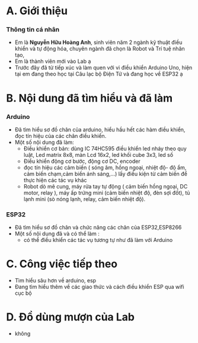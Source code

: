 # A. Giới thiệu
### Thông tin cá nhân
- Em là **Nguyễn Hữu Hoàng Anh**, sinh viên năm 2 ngành kỹ thuật điều khiển và tự động hóa, chuyên ngành đã chọn là Robot và Trí tuệ nhân tạo,
- Em là thành viên mới vào Lab ạ
- Trước đây đã từ tiếp xúc và làm quen với vi điều khiển Arduino Uno, hiện tại em đang theo học tại Câu lạc bộ Điện Tử và đang học về ESP32 ạ
# B. Nội dung đã tìm hiểu và đã làm 
### Arduino
- Đã tìm hiểu sơ đồ chân của arduino, hiểu hầu hết các hàm điều khiển, đọc tín hiệu của các chân điều khiển.
- Một số nội dung đã làm:
  - Điều khiển cơ bản: dùng IC 74HC595 điều khiển led nháy theo quy luật, Led matrix 8x8, màn Lcd 16x2, led khối cube 3x3, led số
  - Điều khiển động cơ bước, động cơ DC, encoder
  - đọc tín hiệu các cảm biến ( sóng âm, hồng ngoại, nhiệt độ- độ ẩm, cảm biến chạm,cảm biến ánh sáng,...) lấy điều kiện từ cảm biến để thực hiện các tác vụ khác
  - Robot dò mê cung, máy rửa tay tự động ( cảm biến hồng ngoại, DC motor, relay ), máy ấp trứng mini (cảm biến nhiệt độ, đèn sợi đốt), tủ lạnh mini (sò nóng lạnh, relay, cảm biến nhiệt độ).
### ESP32
- Đã tìm hiểu sơ đồ chân và chức năng các chân của ESP32,ESP8266
- Một số nội dung đã và có thể làm :
  - có thể điều khiển các tác vụ tương tự như đã làm với Arduino
# C. Công việc tiếp theo
- Tìm hiểu sâu hơn về arduino, esp
- Đang tìm hiểu thêm về các giao thức và cách điều khiển ESP qua wifi cục bộ
# D. Đồ dùng mượn của Lab 
- không
